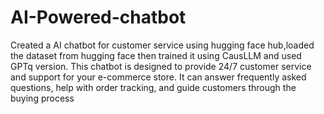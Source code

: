 # AI-Powered-chatbot
Created a AI chatbot for customer service using hugging face hub,loaded the dataset from hugging face then trained it using CausLLM and used GPTq version.
This chatbot is designed to provide 24/7 customer service and support for your e-commerce store. It can answer frequently asked questions, help with order tracking, and guide customers through the buying process
